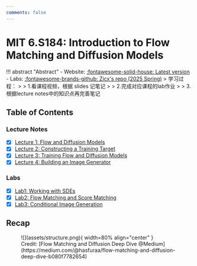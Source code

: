 ```yaml
---
comments: false
---
```


# MIT 6.S184: Introduction to Flow Matching and Diffusion Models

!!! abstract "Abstract"
    - Website: [:fontawesome-solid-house: Latest version](https://diffusion.csail.mit.edu/)
    - Labs: [:fontawesome-brands-github: Zicx's repo (2025 Spring)](https://github.com/cxzhou35/mit6s184)
    > 学习过程：
    >
    > 1.看课程视频，根据 slides 记笔记
    >
    > 2.完成对应课程的lab作业
    >
    > 3.根据lecture notes中的知识点再完善笔记

## Table of Contents

### Lecture Notes
- [x] [Lecture 1: Flow and Diffusion Models](./lec01.md)
- [x] [Lecture 2: Constructing a Training Target](./lec02.md)
- [x] [Lecture 3: Training Flow and Diffusion Models](./lec03.md)
- [x] [Lecture 4: Building an Image Generator](./lec04.md)

### Labs
- [x] [Lab1: Working with SDEs](https://github.com/cxzhou35/mit6s184/blob/main/labs/lab1.ipynb)
- [x] [Lab2: Flow Matching and Score Matching](https://drive.google.com/file/d/1Su2zbsubk0GB7obELDLpD7vHmE2huW-_/view?usp=sharing)
- [x] [Lab3: Conditional Image Generation](https://drive.google.com/file/d/1crSvL3ongtw0H0qO1DhnfQHW-biTasGb/view?usp=sharing)

## Recap
<figure markdown="span">
    ![](assets/structure.png){ width=80% align="center" }
    <figcaption>Credit: [Flow Matching and Diffusion Deep Dive @Medium](https://medium.com/@hasfuraa/flow-matching-and-diffusion-deep-dive-b080f7782654)</figcaption>
</figure>

